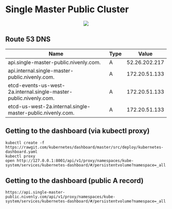 # Single Master Public Cluster


<p align="center">
  <img src="k8s-aws-single-public-master.png"> </image>
</p>



## Route 53 DNS

| Name                                                              | Type   |  Value                                            |                                          
| ----------------------------------------------------------------- | ------ |:---------------: |
| api.single-master-public.nivenly.com.                             | A      | 	52.26.202.217   |
| api.internal.single-master-public.nivenly.com.                    | A      | 	172.20.51.133   |
| etcd-events-us-west-2a.internal.single-master-public.nivenly.com. | A      | 	172.20.51.133   |
| etcd-us-west-2a.internal.single-master-public.nivenly.com.        | A      | 	172.20.51.133   |


## Getting to the dashboard (via kubectl proxy)

```
kubectl create -f https://rawgit.com/kubernetes/dashboard/master/src/deploy/kubernetes-dashboard.yaml
kubectl proxy 
open http://127.0.0.1:8001/api/v1/proxy/namespaces/kube-system/services/kubernetes-dashboard/#/persistentvolume?namespace=_all
```

## Getting to the dashboard (public A record)

```
https://api.single-master-public.nivenly.com/api/v1/proxy/namespaces/kube-system/services/kubernetes-dashboard/#/persistentvolume?namespace=_all
```